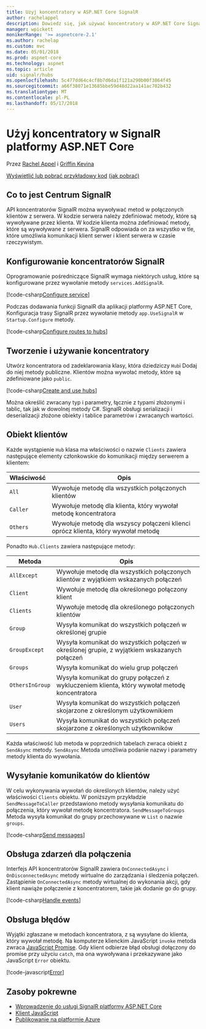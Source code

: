 ```yaml
---
title: Użyj koncentratory w ASP.NET Core SignalR
author: rachelappel
description: Dowiedz się, jak używać koncentratory w ASP.NET Core SignalR.
manager: wpickett
monikerRange: '>= aspnetcore-2.1'
ms.author: rachelap
ms.custom: mvc
ms.date: 05/01/2018
ms.prod: aspnet-core
ms.technology: aspnet
ms.topic: article
uid: signalr/hubs
ms.openlocfilehash: 5c477dd64c4cf8b7d6da1f121a290b00f3864f45
ms.sourcegitcommit: a66f38071e13685bbe59d48d22aa141ac702b432
ms.translationtype: MT
ms.contentlocale: pl-PL
ms.lasthandoff: 05/17/2018
---
```

# <a name="use-hubs-in-signalr-for-aspnet-core"></a>Użyj koncentratory w SignalR platformy ASP.NET Core

Przez [Rachel Appel](https://twitter.com/rachelappel) i [Griffin Kevina](https://twitter.com/1kevgriff)

[Wyświetlić lub pobrać przykładowy kod](https://github.com/aspnet/Docs/tree/master/aspnetcore/signalr/hubs/sample/ ) [(jak pobrać)](xref:tutorials/index#how-to-download-a-sample)

## <a name="what-is-a-signalr-hub"></a>Co to jest Centrum SignalR

API koncentratorów SignalR można wywoływać metod w połączonych klientów z serwera. W kodzie serwera należy zdefiniować metody, które są wywoływane przez klienta. W kodzie klienta można zdefiniować metody, które są wywoływane z serwera. SignalR odpowiada on za wszystko w tle, które umożliwia komunikacji klient serwer i klient serwera w czasie rzeczywistym.

## <a name="configure-signalr-hubs"></a>Konfigurowanie koncentratorów SignalR

Oprogramowanie pośredniczące SignalR wymaga niektórych usług, które są konfigurowane przez wywołanie metody `services.AddSignalR`.

[!code-csharp[Configure service](hubs/sample/startup.cs?range=38)]

Podczas dodawania funkcji SignalR dla aplikacji platformy ASP.NET Core, Konfiguracja trasy SignalR przez wywołanie metody `app.UseSignalR` w `Startup.Configure` metody.

[!code-csharp[Configure routes to hubs](hubs/sample/startup.cs?range=57-60)]

## <a name="create-and-use-hubs"></a>Tworzenie i używanie koncentratory

Utwórz koncentratora od zadeklarowania klasy, która dziedziczy `Hub`i Dodaj do niej metody publiczne. Klientów można wywołać metody, które są zdefiniowane jako `public`.

[!code-csharp[Create and use hubs](hubs/sample/hubs/chathub.cs?range=8-37)]

Można określić zwracany typ i parametry, łącznie z typami złożonymi i tablic, tak jak w dowolnej metody C#. SignalR obsługi serializacji i deserializacji złożone obiekty i tablice parametrów i zwracanych wartości.

## <a name="the-clients-object"></a>Obiekt klientów

Każde wystąpienie `Hub` klasa ma właściwości o nazwie `Clients` zawiera następujące elementy członkowskie do komunikacji między serwerem a klientem:

| Właściwość | Opis |
| ------ | ----------- |
| `All` | Wywołuje metodę dla wszystkich połączonych klientów |
| `Caller` | Wywołuje metodę dla klienta, który wywołał metodę koncentratora |
| `Others` | Wywołuje metodę dla wszyscy połączeni klienci oprócz klienta, który wywołał metodę |


Ponadto `Hub.Clients` zawiera następujące metody:

| Metoda | Opis |
| ------ | ----------- |
| `AllExcept` | Wywołuje metodę dla wszystkich połączonych klientów z wyjątkiem wskazanych połączeń |
| `Client` | Wywołuje metodę dla określonego połączony klient |
| `Clients` | Wywołuje metodę dla określonego połączonych klientów |
| `Group` | Wysyła komunikat do wszystkich połączeń w określonej grupie  |
| `GroupExcept` | Wysyła komunikat do wszystkich połączeń w określonej grupie, z wyjątkiem wskazanych połączeń |
| `Groups` | Wysyła komunikat do wielu grup połączeń  |
| `OthersInGroup` | Wysyła komunikat do grupy połączeń z wykluczeniem klienta, który wywołał metodę koncentratora  |
| `User` | Wysyła komunikat do wszystkich połączeń skojarzone z określonym użytkownikiem |
| `Users` | Wysyła komunikat do wszystkich połączeń skojarzone z określonych użytkowników |

Każda właściwość lub metoda w poprzednich tabelach zwraca obiekt z `SendAsync` metody. `SendAsync` Metoda umożliwia podanie nazwy i parametry metody klienta do wywołania.

## <a name="send-messages-to-clients"></a>Wysyłanie komunikatów do klientów

W celu wykonywania wywołań do określonych klientów, należy użyć właściwości `Clients` obiektu. W poniższym przykładzie `SendMessageToCaller` przedstawiono metody wysyłania komunikatu do połączenia, który wywołał metodę koncentratora. `SendMessageToGroups` Metoda wysyła komunikat do grupy przechowywane w `List` o nazwie `groups`.

[!code-csharp[Send messages](hubs/sample/hubs/chathub.cs?range=15-24)]

## <a name="handle-events-for-a-connection"></a>Obsługa zdarzeń dla połączenia

Interfejs API koncentratorów SignalR zawiera `OnConnectedAsync` i `OnDisconnectedAsync` metody wirtualne do zarządzania i śledzenia połączeń. Zastąpienie `OnConnectedAsync` metody wirtualnej do wykonania akcji, gdy klient nawiąże połączenie z koncentratorem, takie jak dodanie go do grupy.

[!code-csharp[Handle events](hubs/sample/hubs/chathub.cs?range=26-36)]

## <a name="handle-errors"></a>Obsługa błędów

Wyjątki zgłaszane w metodach koncentratora, z są wysyłane do klienta, który wywołał metodę. Na komputerze klienckim JavaScript `invoke` metoda zwraca [JavaScript Promise](https://developer.mozilla.org/docs/Web/JavaScript/Guide/Using_promises). Gdy klient odbierze błąd obsługi dołączony do promise przy użyciu `catch`, ma ona wywoływana i przekazywane jako JavaScript `Error` obiektu.

[!code-javascript[Error](hubs/sample/wwwroot/js/chat.js?range=23)]

## <a name="related-resources"></a>Zasoby pokrewne

* [Wprowadzenie do usługi SignalR platformy ASP.NET Core](xref:signalr/introduction)
* [Klient JavaScript](xref:signalr/javascript-client)
* [Publikowanie na platformie Azure](xref:signalr/publish-to-azure-web-app)
